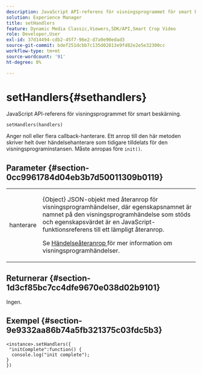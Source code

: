 ```yaml
---
description: JavaScript API-referens för visningsprogrammet för smart beskärning.
solution: Experience Manager
title: setHandlers
feature: Dynamic Media Classic,Viewers,SDK/API,Smart Crop Video
role: Developer,User
exl-id: 37d14494-cdb2-45f7-96e2-d7a9e90edad3
source-git-commit: bdef251dcbb7c135d02813e9fd82e2e5e32300cc
workflow-type: tm+mt
source-wordcount: '91'
ht-degree: 0%

---
```


# setHandlers{#sethandlers}

JavaScript API-referens för visningsprogrammet för smart beskärning.

`setHandlers(handlers)`

Anger noll eller flera callback-hanterare. Ett anrop till den här metoden skriver helt över händelsehanterare som tidigare tilldelats för den visningsprograminstansen. Måste anropas före `init()`.

## Parameter {#section-0cc9961784d04eb3b7d50011309b0119}

<table id="table_896DFF34A68A403DB93A6D597461A573"> 
 <tbody> 
  <tr> 
   <td colname="col1"> <p> <span class="codeph"> <span class="varname"> hanterare </span> </span> </p> </td> 
   <td colname="col2"> <p> <span class="codeph"> {Object} </span> JSON-objekt med återanrop för visningsprogramhändelser, där egenskapsnamnet är namnet på den visningsprogramhändelse som stöds och egenskapsvärdet är en JavaScript-funktionsreferens till ett lämpligt återanrop. </p> <p>Se <a href="../../../c-html5-aem-asset-viewers/c-html5-aem-smartcropvideo/c-html5-aem-smartcropvideo-viewer-event-callbacks.md#concept-ebe5a4c1853d4912a919d86df35c1f6d" format="dita" scope="local"> Händelseåteranrop </a> för mer information om visningsprogramhändelser. </p> </td> 
  </tr> 
 </tbody> 
</table>

## Returnerar {#section-1d3cf85bc7cc4dfe9670e038d02b9101}

Ingen.

## Exempel {#section-9e9332aa86b74a5fb321375c03fdc5b3}

```
<instance>.setHandlers({ 
 "initComplete":function() { 
  console.log("init complete"); 
} 
})
```
